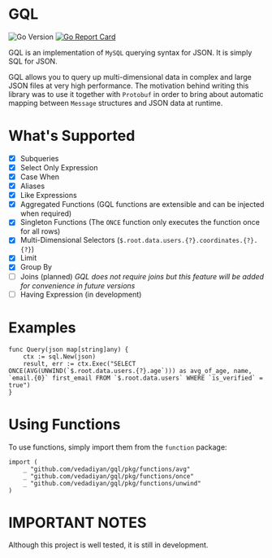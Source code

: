 
# GQL
![Go Version](https://img.shields.io/badge/Go-%3E%3D%201.19-%23007d9c)
[![Go Report Card](https://goreportcard.com/badge/github.com/vedadiyan/gql)](https://goreportcard.com/report/github.com/vedadiyan/gql)

GQL is an implementation of `MySQL` querying syntax for JSON. It is simply SQL for JSON.

  

GQL allows you to query up multi-dimensional data in complex and large JSON files at very high performance. The motivation behind writing this library was to use it together with `Protobuf` in order to bring about automatic mapping between `Message` structures and JSON data at runtime.

  

# What's Supported

 - [X] Subqueries
 - [X] Select Only Expression
 - [X] Case When
 - [X] Aliases 
 - [X] Like Expressions 
 - [X] Aggregated Functions (GQL functions are extensible and can be injected when required)
 - [X] Singleton Functions (The `ONCE` function only executes the function once for all rows) 
 - [X] Multi-Dimensional Selectors (`$.root.data.users.{?}.coordinates.{?}.{?}`)
 - [X] Limit
 - [X] Group By
 - [ ] Joins (planned) *GQL does not require joins but this feature will be added for convenience in future versions* 
 - [ ] Having Expression (in development) 

# Examples

    func Query(json map[string]any) {
        ctx := sql.New(json)
        result, err := ctx.Exec("SELECT ONCE(AVG(UNWIND(`$.root.data.users.{?}.age`))) as avg_of_age, name, `email.{0}` first_email FROM `$.root.data.users` WHERE `is_verified` = true")
    }
    
# Using Functions 
To use functions, simply import them from the `function` package:

    import (
	    _ "github.com/vedadiyan/gql/pkg/functions/avg"
	    _ "github.com/vedadiyan/gql/pkg/functions/once"
	    _ "github.com/vedadiyan/gql/pkg/functions/unwind"
    )

# IMPORTANT NOTES

Although this project is well tested, it is still in development.
